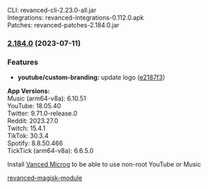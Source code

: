 CLI: revanced-cli-2.23.0-all.jar  
Integrations: revanced-integrations-0.112.0.apk  
Patches: revanced-patches-2.184.0.jar  

### [2.184.0](https://github.com/revanced/revanced-patches/compare/v2.183.1...v2.184.0) (2023-07-11)
### Features
* **youtube/custom-branding:** update logo ([e2187f3](https://github.com/revanced/revanced-patches/commit/e2187f33ff82fce40592517aef31cb191b42987c))

  
**App Versions:**  
Music (arm64-v8a): 6.10.51  
YouTube: 18.05.40  
Twitter: 9.71.0-release.0  
Reddit: 2023.27.0  
Twitch: 15.4.1  
TikTok: 30.3.4  
Spotify: 8.8.50.466  
TickTick (arm64-v8a): 6.6.5.0  

Install [Vanced Microg](https://github.com/TeamVanced/VancedMicroG/releases) to be able to use non-root YouTube or Music  

[revanced-magisk-module](https://github.com/j-hc/revanced-magisk-module)  
